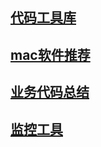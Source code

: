 ## [代码工具库](base/Tool/code.md)

## [mac软件推荐](base/Tool/mac.md)

## [业务代码总结](base/Tool/dailySummary.md)

## [监控工具](base/Tool/jianKongTool.md)




